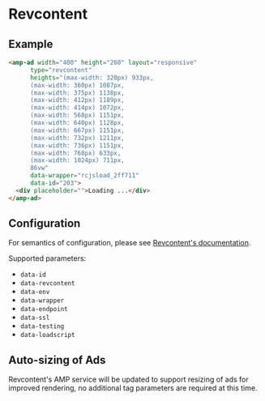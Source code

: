 <!---
Copyright 2015 The AMP HTML Authors. All Rights Reserved.

Licensed under the Apache License, Version 2.0 (the "License");
you may not use this file except in compliance with the License.
You may obtain a copy of the License at

      http://www.apache.org/licenses/LICENSE-2.0

Unless required by applicable law or agreed to in writing, software
distributed under the License is distributed on an "AS-IS" BASIS,
WITHOUT WARRANTIES OR CONDITIONS OF ANY KIND, either express or implied.
See the License for the specific language governing permissions and
limitations under the License.
-->

# Revcontent

## Example

```html
<amp-ad width="400" height="260" layout="responsive"
      type="revcontent"
      heights="(max-width: 320px) 933px,
      (max-width: 360px) 1087px,
      (max-width: 375px) 1138px,
      (max-width: 412px) 1189px,
      (max-width: 414px) 1072px,
      (max-width: 568px) 1151px,
      (max-width: 640px) 1128px,
      (max-width: 667px) 1151px,
      (max-width: 732px) 1211px,
      (max-width: 736px) 1151px,
      (max-width: 768px) 633px,
      (max-width: 1024px) 711px,
      86vw"
      data-wrapper="rcjsload_2ff711"
      data-id="203">
  <div placeholder="">Loading ...</div>
</amp-ad>
```

## Configuration

For semantics of configuration, please see [Revcontent's documentation](https://faq.revcontent.com/).

Supported parameters:

- `data-id`
- `data-revcontent`
- `data-env`
- `data-wrapper`
- `data-endpoint`
- `data-ssl`
- `data-testing`
- `data-loadscript`

## Auto-sizing of Ads

Revcontent's AMP service will be updated to support resizing of ads for improved rendering, no additional tag parameters are required at this time.